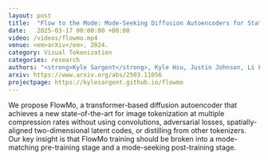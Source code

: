 ```yaml
---
layout: post
title:  "Flow to the Mode: Mode-Seeking Diffusion Autoencoders for State-of-the-Art Image Tokenization"
date:   2025-03-17 00:00:00 +00:00
video: /videos/flowmo.mp4
venue: <em>arXiv</em>, 2024.
category: Visual Tokenization
categories: research
authors: "<strong>Kyle Sargent</strong>, Kyle Hsu, Justin Johnson, Li Fei-Fei, Jiajun Wu"
arxiv: https://www.arxiv.org/abs/2503.11056
projectpage: https://kylesargent.github.io/flowmo
---
```

We propose FlowMo, a transformer-based diffusion autoencoder that achieves a new state-of-the-art for image tokenization at multiple compression rates without using convolutions, adversarial losses, spatially-aligned two-dimensional latent codes, or distilling from other tokenizers. Our key insight is that FlowMo training should be broken into a mode-matching pre-training stage and a mode-seeking post-training stage.